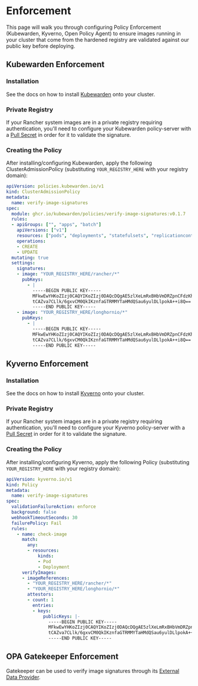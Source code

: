 # Enforcement

This page will walk you through configuring Policy Enforcement (Kubewarden, Kyverno, Open Policy Agent) to ensure images running in your cluster that come from the hardened registry are validated against our public key before deploying.

## Kubewarden Enforcement 

### Installation

See the docs on how to install [Kubewarden](https://docs.kubewarden.io/quick-start#installation) onto your cluster.

### Private Registry

If your Rancher system images are in a private registry requiring authentication, you'll need to configure your Kubewarden policy-server with a [Pull Secret](https://docs.kubewarden.io/operator-manual/policy-servers/private-registry) in order for it to validate the signature.

### Creating the Policy

After installing/configuring Kubewarden, apply the following ClusterAdmissionPolicy (substituting `YOUR_REGISTRY_HERE` with your registry domain):

```yaml
apiVersion: policies.kubewarden.io/v1
kind: ClusterAdmissionPolicy
metadata:
  name: verify-image-signatures
spec:
  module: ghcr.io/kubewarden/policies/verify-image-signatures:v0.1.7
  rules:
  - apiGroups: ["", "apps", "batch"]
    apiVersions: ["v1"]
    resources: ["pods", "deployments", "statefulsets", "replicationcontrollers", "jobs", "cronjobs"]
    operations:
    - CREATE
    - UPDATE
  mutating: true
  settings:
    signatures:
    - image: "YOUR_REGISTRY_HERE/rancher/*"
      pubKeys: 
        - |
          -----BEGIN PUBLIC KEY-----
          MFkwEwYHKoZIzj0CAQYIKoZIzj0DAQcDQgAE5zlXeLmRxBHbVmDRZpnCFdzKhyKO
          tCAZva7CLlk/6gxvCM0QkIKznfaGTRMMYTaHMdQSau6yulDLlpokA++i8Q==
          -----END PUBLIC KEY-----
    - image: "YOUR_REGISTRY_HERE/longhornio/*"
      pubKeys: 
        - |
          -----BEGIN PUBLIC KEY-----
          MFkwEwYHKoZIzj0CAQYIKoZIzj0DAQcDQgAE5zlXeLmRxBHbVmDRZpnCFdzKhyKO
          tCAZva7CLlk/6gxvCM0QkIKznfaGTRMMYTaHMdQSau6yulDLlpokA++i8Q==
          -----END PUBLIC KEY-----
```

## Kyverno Enforcement

### Installation

See the docs on how to install [Kyverno](https://kyverno.io/docs/installation) onto your cluster.

### Private Registry

If your Rancher system images are in a private registry requiring authentication, you'll need to configure your Kyverno policy-server with a [Pull Secret](https://kyverno.io/policies/other/require_imagepullsecrets/require_imagepullsecrets) in order for it to validate the signature.

### Creating the Policy

After installing/configuring Kyverno, apply the following Policy (substituting `YOUR_REGISTRY_HERE` with your registry domain):

```yaml
apiVersion: kyverno.io/v1
kind: Policy
metadata:
  name: verify-image-signatures
spec:
  validationFailureAction: enforce
  background: false
  webhookTimeoutSeconds: 30
  failurePolicy: Fail
  rules:
    - name: check-image
      match:
        any:
        - resources:
            kinds:
            - Pod
            - Deployment
      verifyImages:
      - imageReferences:
        - "YOUR_REGISTRY_HERE/rancher/*"
        - "YOUR_REGISTRY_HERE/longhornio/*"
        attestors:
        - count: 1
          entries:
          - keys:
              publicKeys: |-
                -----BEGIN PUBLIC KEY-----
                MFkwEwYHKoZIzj0CAQYIKoZIzj0DAQcDQgAE5zlXeLmRxBHbVmDRZpnCFdzKhyKO
                tCAZva7CLlk/6gxvCM0QkIKznfaGTRMMYTaHMdQSau6yulDLlpokA++i8Q==
                -----END PUBLIC KEY-----
```

## OPA Gatekeeper Enforcement 

Gatekeeper can be used to verify image signatures through its [External Data Provider](https://open-policy-agent.github.io/gatekeeper/website/docs/externaldata).
